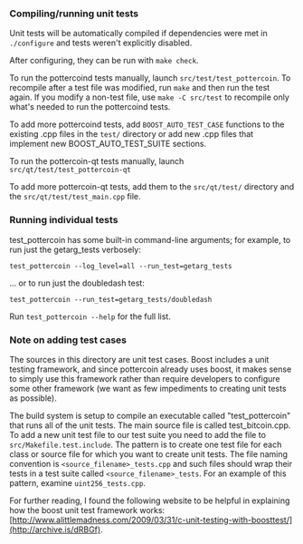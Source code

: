 ### Compiling/running unit tests

Unit tests will be automatically compiled if dependencies were met in `./configure`
and tests weren't explicitly disabled.

After configuring, they can be run with `make check`.

To run the pottercoind tests manually, launch `src/test/test_pottercoin`. To recompile
after a test file was modified, run `make` and then run the test again. If you
modify a non-test file, use `make -C src/test` to recompile only what's needed
to run the pottercoind tests.

To add more pottercoind tests, add `BOOST_AUTO_TEST_CASE` functions to the existing
.cpp files in the `test/` directory or add new .cpp files that
implement new BOOST_AUTO_TEST_SUITE sections.

To run the pottercoin-qt tests manually, launch `src/qt/test/test_pottercoin-qt`

To add more pottercoin-qt tests, add them to the `src/qt/test/` directory and
the `src/qt/test/test_main.cpp` file.

### Running individual tests

test_pottercoin has some built-in command-line arguments; for
example, to run just the getarg_tests verbosely:

    test_pottercoin --log_level=all --run_test=getarg_tests

... or to run just the doubledash test:

    test_pottercoin --run_test=getarg_tests/doubledash

Run `test_pottercoin --help` for the full list.

### Note on adding test cases

The sources in this directory are unit test cases.  Boost includes a
unit testing framework, and since pottercoin already uses boost, it makes
sense to simply use this framework rather than require developers to
configure some other framework (we want as few impediments to creating
unit tests as possible).

The build system is setup to compile an executable called "test_pottercoin"
that runs all of the unit tests.  The main source file is called
test_bitcoin.cpp. To add a new unit test file to our test suite you need
to add the file to `src/Makefile.test.include`. The pattern is to create
one test file for each class or source file for which you want to create
unit tests.  The file naming convention is `<source_filename>_tests.cpp`
and such files should wrap their tests in a test suite
called `<source_filename>_tests`. For an example of this pattern,
examine `uint256_tests.cpp`.

For further reading, I found the following website to be helpful in
explaining how the boost unit test framework works:
[http://www.alittlemadness.com/2009/03/31/c-unit-testing-with-boosttest/](http://archive.is/dRBGf).
